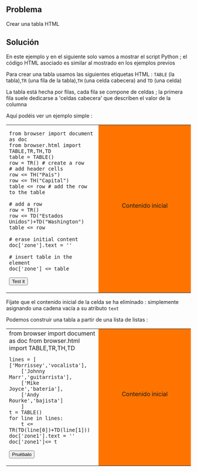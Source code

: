 Problema
--------

Crear una tabla HTML


Solución
--------

En este ejemplo y en el siguiente solo vamos a mostrar el script Python ; el código HTML asociado es similar al mostrado en los ejemplos previos

Para crear una tabla usamos las siguientes etiquetas HTML : `TABLE` (la tabla),`TR` (una fila de la tabla),`TH` (una celda cabecera) and `TD` (una celda)

La tabla está hecha por filas, cada fila se compone de celdas ; la primera fila suele dedicarse a 'celdas cabecera' que describen el valor de la columna

Aquí podéis ver un ejemplo simple :

<table width="100%">
<tr>
<td style="width:50%;">

    from browser import document as doc
    from browser.html import TABLE,TR,TH,TD
    table = TABLE()
    row = TR() # create a row
    # add header cells
    row <= TH("País")
    row <= TH("Capital")
    table <= row # add the row to the table
    
    # add a row
    row = TR()
    row <= TD("Estados Unidos")+TD("Washington")
    table <= row
    
    # erase initial content
    doc['zone'].text = ''
    
    # insert table in the element
    doc['zone'] <= table

<button id="fill_zone">Test it</button>
</td>
<td id="zone" style="background-color:#FF7400;text-align:center;">Contenido inicial<p>
</td>
</tr>
</table>

<script type="text/python3">
def fill_zone(ev):
    src = doc.get(selector="pre.marked")[0].text
    exec(src)
doc['fill_zone'].bind('click', fill_zone)
</script>

Fíjate que el contenido inicial de la celda se ha eliminado : simplemente asignando una cadena vacía a su atributo `text`

Podemos construir una tabla a partir de una lista de listas :

<table width="100%">
<tr>
<td style="width:50%;">
    from browser import document as doc
    from browser.html import TABLE,TR,TH,TD
    
    lines = [ ['Morrissey','vocalista'],
        ['Johnny Marr','guitarrista'],
        ['Mike Joyce','batería'],
        ['Andy Rourke','bajista']
        ]
    t = TABLE()
    for line in lines:
        t <= TR(TD(line[0])+TD(line[1]))
    doc['zone1'].text = ''
    doc['zone1']<= t

<button id="build_table">Pruébalo</button>
</td>
<td id="zone1" style="background-color:#FF7400;text-align:center;">Contenido inicial<p>
</td>
</tr>
</table>

<script type="text/python3">
def build_table(ev):
    src = doc.get(selector="pre.marked")[1].text
    exec(src)
doc['build_table'].bind('click', build_table)
</script>

